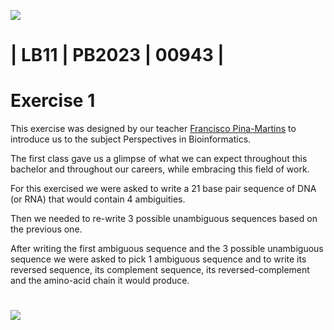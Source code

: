 ![](https://stuntspt.gitlab.io/pab_22-23/classes/presentation_assets/logo-ESTB.png)

# | LB11 | PB2023 | 00943 |
# Exercise 1


This exercise was designed by our teacher [Francisco Pina-Martins](https://github.com/StuntsPT) to introduce us 
to the subject Perspectives in Bioinformatics.

The first class gave us a glimpse of what we can expect throughout this bachelor and throughout our careers,
while embracing this field of work.

For this exercised we were asked to write a 21 base pair sequence of DNA (or RNA) that would contain 
4 ambiguities.

Then we needed to re-write 3 possible unambiguous sequences based on the previous one.

After writing the first ambiguous sequence and the 3 possible unambiguous sequence we were asked to pick 1 ambiguous
sequence and to write its reversed sequence, its complement sequence, its reversed-complement and the amino-acid chain
it would produce.

#

![](https://images.newscientist.com/wp-content/uploads/2012/11/dn22545-1_300.jpg?width=778)